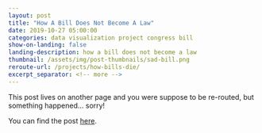 ```yaml
---
layout: post
title: "How A Bill Does Not Become A Law"
date: 2019-10-27 05:00:00
categories: data visualization project congress bill
show-on-landing: false
landing-description: how a bill does not become a law
thumbnail: /assets/img/post-thumbnails/sad-bill.png
reroute-url: /projects/how-bills-die/
excerpt_separator: <!-- more -->
---
```


This post lives on another page and you were suppose to be re-routed, but something happened... sorry!

You can find the post [here](/projects/how-bills-die/).

<script>
    window.location = '/projects/how-bills-die/';
</script>